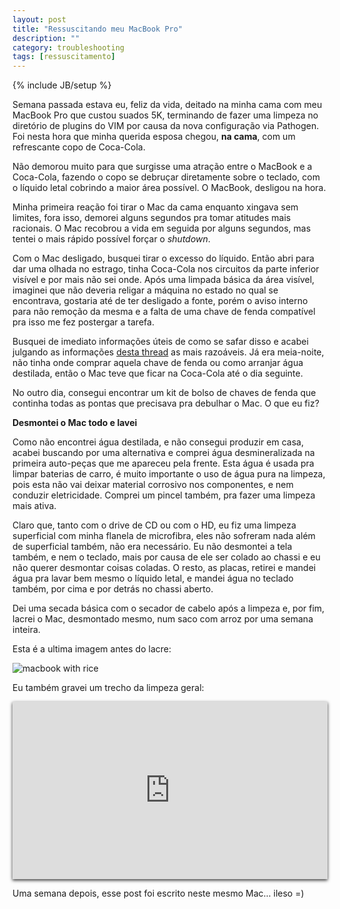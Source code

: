 ```yaml
---
layout: post
title: "Ressuscitando meu MacBook Pro"
description: ""
category: troubleshooting
tags: [ressuscitamento]
---
```

{% include JB/setup %}

Semana passada estava eu, feliz da vida, deitado na minha cama com meu MacBook Pro que custou suados 5K,
terminando de fazer uma limpeza no diretório de plugins do VIM por causa da nova configuração via Pathogen.
Foi nesta hora que minha querida esposa chegou, **na cama**, com um refrescante copo de Coca-Cola.

Não demorou muito para que surgisse uma atração entre o MacBook e a Coca-Cola, fazendo o copo se debruçar
diretamente sobre o teclado, com o líquido letal cobrindo a maior área possível. O MacBook, desligou na hora.

Minha primeira reação foi tirar o Mac da cama enquanto xingava sem limites, fora isso, demorei alguns segundos
pra tomar atitudes mais racionais. O Mac recobrou a vida em seguida por alguns segundos, mas tentei o mais
rápido possível forçar o _shutdown_.

Com o Mac desligado, busquei tirar o excesso do líquido. Então abri para dar uma olhada no estrago, tinha
Coca-Cola nos circuitos da parte inferior visível e por mais não sei onde. Após uma limpada básica da área
visível, imaginei que não deveria religar a máquina no estado no qual se encontrava, gostaria até de ter
desligado a fonte, porém o aviso interno para não remoção da mesma e a falta de uma chave de fenda compatível
pra isso me fez postergar a tarefa.

Busquei de imediato informações úteis de como se safar disso e acabei julgando as informações
[desta thread](http://forums.macrumors.com/showthread.php?t=1306462) as mais razoáveis. Já era meia-noite,
não tinha onde comprar aquela chave de fenda ou como arranjar água destilada, então o Mac teve que ficar na
Coca-Cola até o dia seguinte.

No outro dia, consegui encontrar um kit de bolso de chaves de fenda que continha todas as pontas que precisava
pra debulhar o Mac. O que eu fiz?

**Desmontei o Mac todo e lavei**

Como não encontrei água destilada, e não consegui produzir em casa, acabei buscando por uma alternativa e
comprei água desmineralizada na primeira auto-peças que me apareceu pela frente. Esta água é usada pra limpar
baterias de carro, é muito importante o uso de água pura na limpeza, pois esta não vai deixar material
corrosivo nos componentes, e nem conduzir eletricidade. Comprei um pincel também, pra fazer uma limpeza mais ativa.

Claro que, tanto com o drive de CD ou com o HD, eu fiz uma limpeza superficial com minha flanela de microfibra,
eles não sofreram nada além de superficial também, não era necessário. Eu não desmontei a tela também, e nem o
teclado, mais por causa de ele ser colado ao chassi e eu não querer desmontar coisas coladas. O resto, as placas,
retirei e mandei água pra lavar bem mesmo o líquido letal, e mandei água no teclado também, por cima e por detrás
no chassi aberto.

Dei uma secada básica com o secador de cabelo após a limpeza e, por fim, lacrei o Mac, desmontado mesmo, num saco
com arroz por uma semana inteira.

Esta é a ultima imagem antes do lacre:

![macbook with rice](http://i.imgur.com/OzC7j.jpg)

Eu também gravei um trecho da limpeza geral:

<div style="position:relative;width:100%;padding-top:56.25%;box-shadow: 0 2px 5px rgba(0, 0, 0, 0.8);">
<iframe style="position:absolute;width:100%;height:100%;top:0;left:0;"
        src="http://www.youtube.com/embed/pmrf5Wla85k?rel=0&vq=large" frameborder="0" allowfullscreen>
</iframe>
</div>

Uma semana depois, esse post foi escrito neste mesmo Mac... ileso =)
